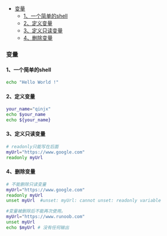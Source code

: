 - [变量](#变量)
  - [1、一个简单的shell](#1一个简单的shell)
  - [2、定义变量](#2定义变量)
  - [3、定义只读变量](#3定义只读变量)
  - [4、删除变量](#4删除变量)

### 变量

#### 1、一个简单的shell

```bash
echo "Hello World !"
```

#### 2、定义变量

```bash
your_name="qinjx"
echo $your_name
echo ${your_name}
```

#### 3、定义只读变量

```bash
# readonly只能写在后面
myUrl="https://www.google.com"
readonly myUrl
```

#### 4、删除变量

```bash
# 不能删除只读变量
myUrl="https://www.google.com"
readonly myUrl
unset myUrl  #unset: myUrl: cannot unset: readonly variable

#变量被删除后不能再次使用。
myUrl="https://www.runoob.com"
unset myUrl 
echo $myUrl # 没有任何输出
```
